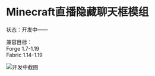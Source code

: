 # Minecraft直播隐藏聊天框模组

状态：开发中——  

兼容目标：  
Forge 1.7-1.19  
Fabric 1.14-1.19  

![开发中截图](https://user-images.githubusercontent.com/121000471/218114155-3dd1e712-376a-41db-a13d-fdfd4f07847f.png)